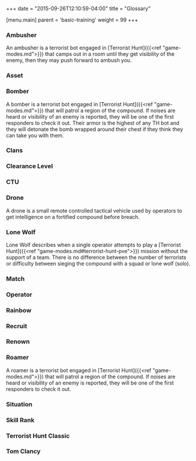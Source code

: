 +++
date = "2015-09-26T12:10:59-04:00"
title = "Glossary"

[menu.main]
  parent = 'basic-training'
  weight = 99
+++

### Ambusher

An ambusher is a terrorist bot engaged in [Terrorist Hunt]({{<ref "game-modes.md">}}) that camps out in a room until they get visibility of the enemy, then they may push forward to ambush you.

### Asset
### Bomber

A bomber is a terrorist bot engaged in [Terrorist Hunt]({{<ref "game-modes.md">}}) that will patrol a region of the compound. If noises are heard or visibility of an enemy is reported, they will be one of the first responders to check it out. Their armor is the highest of any TH bot and they will detonate the bomb wrapped around their chest if they think they can take you with them.

### Clans
### Clearance Level
### CTU
### Drone

A drone is a small remote controlled tactical vehicle used by operators to get intelligence on a fortified compound before breach.

### Lone Wolf

Lone Wolf describes when a single operator attempts to play a [Terrorist Hunt]({{<ref "game-modes.md#terrorist-hunt-pve">}}) mission without the support of a team. There is no difference between the number of terrorists or difficulty between sieging the compound with a squad or lone wolf (solo).

### Match

### Operator
### Rainbow
### Recruit
### Renown
### Roamer

A roamer is a terrorist bot engaged in [Terrorist Hunt]({{<ref "game-modes.md">}}) that will patrol a region of the compound. If noises are heard or visibility of an enemy is reported, they will be one of the first responders to check it out.

### Situation
### Skill Rank
### Terrorist Hunt Classic
### Tom Clancy
